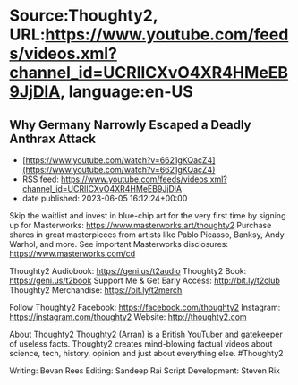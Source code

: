 # Source:Thoughty2, URL:https://www.youtube.com/feeds/videos.xml?channel_id=UCRlICXvO4XR4HMeEB9JjDlA, language:en-US

## Why Germany Narrowly Escaped a Deadly Anthrax Attack
 - [https://www.youtube.com/watch?v=6621gKQacZ4](https://www.youtube.com/watch?v=6621gKQacZ4)
 - RSS feed: https://www.youtube.com/feeds/videos.xml?channel_id=UCRlICXvO4XR4HMeEB9JjDlA
 - date published: 2023-06-05 16:12:24+00:00

Skip the waitlist and invest in blue-chip art for the very first time by signing up for Masterworks: https://www.masterworks.art/thoughty2
Purchase shares in great masterpieces from artists like Pablo Picasso, Banksy, Andy Warhol, and more.
See important Masterworks disclosures: https://www.masterworks.com/cd


Thoughty2 Audiobook: https://geni.us/t2audio
Thoughty2 Book: https://geni.us/t2book
Support Me & Get Early Access: http://bit.ly/t2club
Thoughty2 Merchandise: https://bit.ly/t2merch

Follow Thoughty2
Facebook: https://facebook.com/thoughty2
Instagram: https://instagram.com/thoughty2
Website: http://thoughty2.com

About Thoughty2
Thoughty2 (Arran) is a British YouTuber and gatekeeper of useless facts. Thoughty2 creates mind-blowing factual videos about science, tech, history, opinion and just about everything else.
#Thoughty2

Writing: Bevan Rees
Editing: Sandeep Rai
Script Development: Steven Rix

